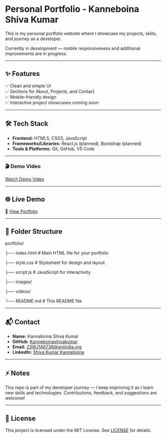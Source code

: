# Personal Portfolio - Kanneboina Shiva Kumar

This is my personal portfolio website where I showcase my projects, skills, and journey as a developer.

Currently in development — mobile responsiveness and additional improvements are in progress.

---

## ✨ Features

✅ Clean and simple UI  
✅ Sections for About, Projects, and Contact  
✅ Mobile-friendly design  
✅ Interactive project showcases coming soon  

---

## 🛠️ Tech Stack

- **Frontend:** HTML5, CSS3, JavaScript  
- **Frameworks/Libraries:** React.js (planned), Bootstrap (planned)  
- **Tools & Platforms:** Git, GitHub, VS Code  

---


### 🎬 Demo Video
[Watch Demo Video](videos/demo.mp4)


---

## 🌐 Live Demo

🔗 [View Portfolio](https://kanneboinashivakumar.github.io/portfolio/)

---

## 📂 Folder Structure

portfolio/

├── index.html         # Main HTML file for your portfolio

├── style.css          # Stylesheet for design and layout

├── script.js          # JavaScript for interactivity

├── images/

├── videos/

└── README.md          # This README file


---

## 📬 Contact

- **Name:** Kanneboina Shiva Kumar  
- **GitHub:** [Kanneboinashivakumar](https://github.com/Kanneboinashivakumar)  
- **Email:** 23WJ1A6736@gniindia.org  
- **LinkedIn:** [Shiva Kumar Kanneboina](https://www.linkedin.com/in/shiva-kumar-kannaeboina-b6a844298)

---

## ⚡ Notes

This repo is part of my developer journey — I keep improving it as I learn new skills and technologies. Contributions, feedback, and suggestions are welcome!

---

## 📄 License

This project is licensed under the MIT License. See [LICENSE](LICENSE) for details.
